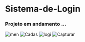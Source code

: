 # Sistema-de-Login
### Projeto em andamento ...
![men](https://user-images.githubusercontent.com/103639813/205339775-44df57d3-1352-4a70-ba95-3fbb40513c4f.PNG)
![Cadas](https://user-images.githubusercontent.com/103639813/205339834-04655b4f-aaef-4492-844e-a12ae09cc3e1.PNG)
![logi](https://user-images.githubusercontent.com/103639813/205339836-16ade682-6903-412c-9990-bbaa5a98e140.PNG)
![Capturar](https://user-images.githubusercontent.com/103639813/205339841-dfb9f945-aab8-465f-ab5a-587aa823c561.PNG)
